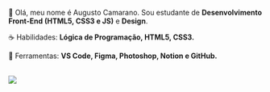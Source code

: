 <p align="left"> 
 🖖 Olá, meu nome é Augusto Camarano. Sou estudante de <strong>Desenvolvimento Front-End (HTML5, CSS3 e JS)</strong> e <strong>Design</strong>.
</p>

<p align="left">
 ☕ Habilidades: <strong>Lógica de Programação, HTML5, CSS3.</strong>
</p>

<p align="left">
  💼 Ferramentas: <strong>VS Code, Figma, Photoshop, Notion e GitHub.</strong>
</p>
<br>
<a href="https://bit.ly/3EURXwz" alt="Redes Sociais">
    <img src="https://img.shields.io/badge/-Redes Sociais-6610F2?style=for-the-badge&link=https://https://bit.ly/3EURXwz"/>
</a>
